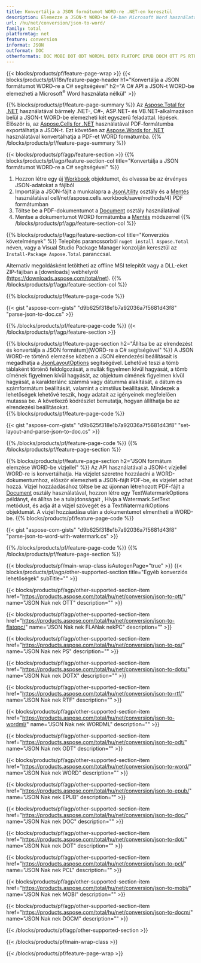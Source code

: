 ```yaml
---
title: Konvertálja a JSON formátumot WORD-re .NET-en keresztül
description: Elemezze a JSON-t WORD-be C#-ban Microsoft Word használata nélkül
url: /hu/net/conversion/json-to-word/
family: total
platformtag: net
feature: conversion
informat: JSON
outformat: DOC
otherformats: DOC MOBI DOT ODT WORDML DOTX FLATOPC EPUB DOCM OTT PS RTF WORD PCL
---
```

{{< blocks/products/pf/feature-page-wrap >}}
{{< blocks/products/pf/i18n/feature-page-header h1="Konvertálja a JSON formátumot WORD-re a C# segítségével" h2="A C# API a JSON-t WORD-be elemezheti a Microsoft<sup>&reg;</sup> Word használata nélkül" >}}

{{% blocks/products/pf/feature-page-summary %}}
Az [Aspose.Total for .NET](https://products.aspose.com/total/net/) használatával bármely .NET-, C#-, ASP.NET- és VB.NET-alkalmazáson belül a JSON-t WORD-be elemezheti két egyszerű feladattal. lépések. Először is, az [Aspose.Cells for .NET](https://products.aspose.com/cells/net/) használatával PDF-formátumba exportálhatja a JSON-t. Ezt követően az [Aspose.Words for .NET](https://products.aspose.com/words/net/) használatával konvertálhatja a PDF-et WORD formátumba.
{{% /blocks/products/pf/feature-page-summary  %}}

{{< blocks/products/pf/agp/feature-section >}}
{{% blocks/products/pf/agp/feature-section-col title="Konvertálja a JSON formátumot WORD-re a C# segítségével" %}}
1. Hozzon létre egy új [Workbook](https://apireference.aspose.com/cells/net/aspose.cells/workbook) objektumot, és olvassa be az érvényes JSON-adatokat a fájlból
2. Importálja a JSON-fájlt a munkalapra a [JsonUtility](https://apireference.aspose.com/cells/net/aspose.cells.utility/jsonutility) osztály és a [Mentés](https://apireference.aspose.com/) használatával cell/net/aspose.cells.workbook/save/methods/4) PDF formátumban
3. Töltse be a PDF-dokumentumot a [Document](https://apireference.aspose.com/words/net/aspose.words/document) osztály használatával
4. Mentse a dokumentumot WORD formátumba a [Mentés](https://apireference.aspose.com/words/net/aspose.words.document/save/methods/3) módszerrel
{{% /blocks/products/pf/agp/feature-section-col %}}

{{% blocks/products/pf/agp/feature-section-col title="Konverziós követelmények" %}}
Telepítés parancssorból ```nuget install Aspose.Total``` néven, vagy a Visual Studio Package Manager konzolján keresztül az ```Install-Package Aspose.Total``` paranccsal.

Alternatív megoldásként letöltheti az offline MSI telepítőt vagy a DLL-eket ZIP-fájlban a [downloads] webhelyről (https://downloads.aspose.com/total/net).
{{% /blocks/products/pf/agp/feature-section-col %}}

{{% blocks/products/pf/feature-page-code %}}

{{< gist "aspose-com-gists" "d9b625f318e1b7a92036a7f5681d43f8" "parse-json-to-doc.cs" >}}


{{% /blocks/products/pf/feature-page-code %}}
{{< /blocks/products/pf/agp/feature-section >}}

{{% blocks/products/pf/feature-page-section  h2="Állítsa be az elrendezést és konvertálja a JSON formátum](WORD-re a C# segítségével" %}}
A JSON WORD-re történő elemzése közben a JSON elrendezési beállításait is megadhatja a [JsonLayoutOptions](https://apireference.aspose.com/cells/net/aspose.cells.utility/jsonlayotoptions) segítségével. Lehetővé teszi a tömb táblaként történő feldolgozását, a nullák figyelmen kívül hagyását, a tömb címének figyelmen kívül hagyását, az objektum címének figyelmen kívül hagyását, a karakterlánc számmá vagy dátummá alakítását, a dátum és számformátum beállítását, valamint a címstílus beállítását. Mindezek a lehetőségek lehetővé teszik, hogy adatait az igényeinek megfelelően mutassa be. A következő kódrészlet bemutatja, hogyan állíthatja be az elrendezési beállításokat.  
{{% blocks/products/pf/feature-page-code %}}

{{< gist "aspose-com-gists" "d9b625f318e1b7a92036a7f5681d43f8" "set-layout-and-parse-json-to-doc.cs" >}}

{{% /blocks/products/pf/feature-page-code  %}}
{{% /blocks/products/pf/feature-page-section %}}

{{% blocks/products/pf/feature-page-section  h2="JSON formátum elemzése WORD-be vízjellel" %}}
Az API használatával a JSON-t vízjellel WORD-re is konvertálhatja. Ha vízjelet szeretne hozzáadni a WORD-dokumentumhoz, először elemezheti a JSON-fájlt PDF-be, és vízjelet adhat hozzá. Vízjel hozzáadásához töltse be az újonnan létrehozott PDF-fájlt a [Document](https://apireference.aspose.com/words/net/aspose.words/document) osztály használatával, hozzon létre egy TextWatermarkOptions példányt, és állítsa be a tulajdonságait , Hívja a Watermark.SetText metódust, és adja át a vízjel szövegét és a TextWatermarkOptions objektumát. A vízjel hozzáadása után a dokumentumot elmentheti a WORD-be. 
{{% blocks/products/pf/feature-page-code %}}

{{< gist "aspose-com-gists" "d9b625f318e1b7a92036a7f5681d43f8" "parse-json-to-word-with-watermark.cs" >}}

{{% /blocks/products/pf/feature-page-code  %}}
{{% /blocks/products/pf/feature-page-section %}}

{{< blocks/products/pf/main-wrap-class isAutogenPage="true" >}}
{{< blocks/products/pf/agp/other-supported-section title="Egyéb konverziós lehetőségek" subTitle="" >}}

{{< blocks/products/pf/agp/other-supported-section-item href="https://products.aspose.com/total/hu/net/conversion/json-to-ott/" name="JSON Nak nek OTT" description="" >}}

{{< blocks/products/pf/agp/other-supported-section-item href="https://products.aspose.com/total/hu/net/conversion/json-to-flatopc/" name="JSON Nak nek FLANak nekPC" description="" >}}

{{< blocks/products/pf/agp/other-supported-section-item href="https://products.aspose.com/total/hu/net/conversion/json-to-ps/" name="JSON Nak nek PS" description="" >}}

{{< blocks/products/pf/agp/other-supported-section-item href="https://products.aspose.com/total/hu/net/conversion/json-to-dotx/" name="JSON Nak nek DOTX" description="" >}}

{{< blocks/products/pf/agp/other-supported-section-item href="https://products.aspose.com/total/hu/net/conversion/json-to-rtf/" name="JSON Nak nek RTF" description="" >}}

{{< blocks/products/pf/agp/other-supported-section-item href="https://products.aspose.com/total/hu/net/conversion/json-to-wordml/" name="JSON Nak nek WORDML" description="" >}}

{{< blocks/products/pf/agp/other-supported-section-item href="https://products.aspose.com/total/hu/net/conversion/json-to-odt/" name="JSON Nak nek ODT" description="" >}}

{{< blocks/products/pf/agp/other-supported-section-item href="https://products.aspose.com/total/hu/net/conversion/json-to-word/" name="JSON Nak nek WORD" description="" >}}

{{< blocks/products/pf/agp/other-supported-section-item href="https://products.aspose.com/total/hu/net/conversion/json-to-epub/" name="JSON Nak nek EPUB" description="" >}}

{{< blocks/products/pf/agp/other-supported-section-item href="https://products.aspose.com/total/hu/net/conversion/json-to-doc/" name="JSON Nak nek DOC" description="" >}}

{{< blocks/products/pf/agp/other-supported-section-item href="https://products.aspose.com/total/hu/net/conversion/json-to-dot/" name="JSON Nak nek DOT" description="" >}}

{{< blocks/products/pf/agp/other-supported-section-item href="https://products.aspose.com/total/hu/net/conversion/json-to-pcl/" name="JSON Nak nek PCL" description="" >}}

{{< blocks/products/pf/agp/other-supported-section-item href="https://products.aspose.com/total/hu/net/conversion/json-to-mobi/" name="JSON Nak nek MOBI" description="" >}}

{{< blocks/products/pf/agp/other-supported-section-item href="https://products.aspose.com/total/hu/net/conversion/json-to-docm/" name="JSON Nak nek DOCM" description="" >}}



{{< /blocks/products/pf/agp/other-supported-section >}}

{{< /blocks/products/pf/main-wrap-class >}}

{{< /blocks/products/pf/feature-page-wrap >}}